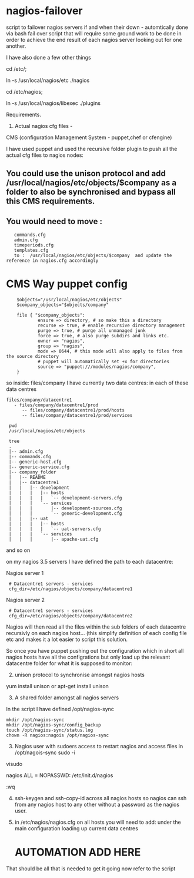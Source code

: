 nagios-failover
===============

script to failover  nagios servers if and when their down - automtically done via bash fail over script that will require some ground work to be done in order to achieve the end result of each nagios server looking out for one another.
 

I have also done a few other things


cd /etc/;

ln -s /usr/local/nagios/etc  ./nagios

cd /etc/nagios;

ln -s  /usr/local/nagios/libexec ./plugins



Requirements. 

1. Actual nagios cfg files - 

CMS (configuration Management System - puppet,chef or cfengine)

I have used puppet and used the recursive folder plugin to push all the actual cfg files to nagios nodes:

## You could use the unison protocol and add /usr/local/nagios/etc/objects/$company as a folder to also be synchronised and bypass all this CMS requirements.
## You would need to move :

       commands.cfg
       admin.cfg
       timeperiods.cfg
       templates.cfg
       to :  /usr/local/nagios/etc/objects/$company  and update the reference in nagios.cfg accordingly
       
       
# CMS Way puppet config
  
  
        $objects="/usr/local/nagios/etc/objects"
        $company_objects="$objects/company"

        file { "$company_objects":
                ensure => directory, # so make this a directory
                recurse => true, # enable recursive directory management
                purge => true, # purge all unmanaged junk
                force => true, # also purge subdirs and links etc.
                owner => "nagios",
                group => "nagios",
                mode => 0644, # this mode will also apply to files from the source directory
                # puppet will automatically set +x for directories
                source => "puppet:///modules/nagios/company",
        }


so inside:
files/company I have currently two data centres:
in each of these data centres

    files/company/datacentre1
       - files/company/datacentre1/prod
          -- files/company/datacentre1/prod/hosts
          -- files/company/datacentre1/prod/services

     pwd
     /usr/local/nagios/etc/objects
     
     tree
     .
     |-- admin.cfg
     |-- commands.cfg
     |-- generic-host.cfg
     |-- generic-service.cfg
     |-- company_folder
     |   |-- README
     |   |-- datacentre1
     |   |   |-- development
     |   |   |   |-- hosts
     |   |   |   |   `-- development-servers.cfg
     |   |   |   `-- services
     |   |   |       |-- development-sources.cfg
     |   |   |       `-- generic-development.cfg
     |   |   |-- uat
     |   |   |   |-- hosts
     |   |   |   |   `-- uat-servers.cfg
     |   |   |   `-- services
     |   |   |       |-- apache-uat.cfg
     
     
     
and so on


on my nagios 3.5 servers I have defined the path to each datacentre:

Nagios server 1

     # Datacentre1 servers - services
     cfg_dir=/etc/nagios/objects/company/datacentre1




Nagios server 2

     # Datacentre1 servers - services
     cfg_dir=/etc/nagios/objects/company/datacentre2


Nagios will then read all the files within the sub folders of each datacentre  recursivly on each nagios host... (this simplify definition of each config file etc and makes it a lot easier to script this solution.


So once you have puppet pushing out the configuration which in short all nagios hosts have all the configrations but only load up the relevant datacentre folder for what it is supposed to monitor:





2. unison protocol to synchronise amongst nagios hosts

yum install unison or apt-get install unison 


3.  A shared folder amongst all nagios servers

In the script I have defined /opt/nagios-sync

    mkdir /opt/nagios-sync
    mkdir /opt/nagios-sync/config_backup
    touch /opt/nagios-sync/status.log
    chown -R nagios:nagois /opt/nagios-sync



3. Nagios user with sudoers access to restart nagios and access files in /opt/nagois-sync
sudo -i 

visudo

nagios ALL = NOPASSWD: /etc/init.d/nagios

:wq


4. ssh-keygen and ssh-copy-id across all nagios hosts so nagios can ssh from any nagios host to any other without a password as the nagios user.





5. in /etc/nagios/nagios.cfg on all hosts you will need to add:
under the main configuration loading up current data centres

     # AUTOMATION ADD HERE





That should be all that is needed to get it going now refer to the script

